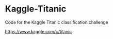 # Kaggle-Titanic

Code for the Kaggle Titanic classification challenge

https://www.kaggle.com/c/titanic
